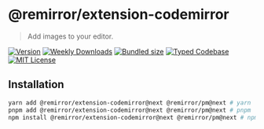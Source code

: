 # @remirror/extension-codemirror

> Add images to your editor.

[![Version][version]][npm] [![Weekly Downloads][downloads-badge]][npm] [![Bundled size][size-badge]][size] [![Typed Codebase][typescript]](#) [![MIT License][license]](#)

[version]: https://flat.badgen.net/npm/v/@remirror/extension-codemirror/next
[npm]: https://npmjs.com/package/@remirror/extension-codemirror/v/next
[license]: https://flat.badgen.net/badge/license/MIT/purple
[size]: https://bundlephobia.com/result?p=@remirror/extension-codemirror@next
[size-badge]: https://flat.badgen.net/bundlephobia/minzip/@remirror/extension-codemirror@next
[typescript]: https://flat.badgen.net/badge/icon/TypeScript?icon=typescript&label
[downloads-badge]: https://badgen.net/npm/dw/@remirror/extension-codemirror/red?icon=npm

## Installation

```bash
yarn add @remirror/extension-codemirror@next @remirror/pm@next # yarn
pnpm add @remirror/extension-codemirror@next @remirror/pm@next # pnpm
npm install @remirror/extension-codemirror@next @remirror/pm@next # npm
```
